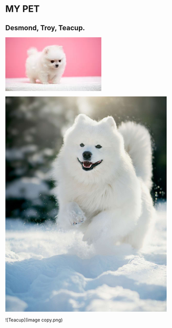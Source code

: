 # MY PET

## Desmond, Troy, Teacup.

![Desmond](image.png)

![Troy](image-1.png)

![Teacup](image copy.png)